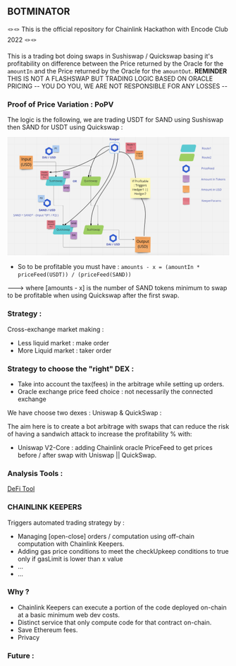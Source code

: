 ## BOTMINATOR 

🪢🪢 This is the official repository for Chainlink Hackathon with Encode Club 2022 🪢🪢

This is a trading bot doing swaps in Sushiswap / Quickswap basing it's profitability on difference between the Price returned by the Oracle for the ```amountIn``` and the Price returned by the Oracle for the ```amountOut```.
**REMINDER**  THIS IS NOT A FLASHSWAP BUT TRADING LOGIC BASED ON ORACLE PRICING -- YOU DO YOU, WE ARE NOT RESPONSIBLE FOR ANY LOSSES -- 


### Proof of Price Variation : PoPV

The logic is the following, we are trading USDT for SAND using Sushiswap then SAND for USDT using Quickswap : 

![PoPV](./docs/PoV.png)

 
 - So to be profitable you must have :  ``` amounts - x = (amountIn * priceFeed(USDT)) / (priceFeed(SAND)) ``` 
 
 --->  where [amounts - x]  is the number of SAND tokens minimum to swap to be profitable when using Quickswap after the first swap.
 
### Strategy : 

Cross-exchange market making :
- Less liquid market : make order 
- More Liquid market : taker order 


### Strategy to choose the "right" DEX : 

- Take into account the tax(fees) in the arbitrage while setting up orders. 
- Oracle exchange price feed choice : not necessarily the connected exchange <depends on strategy : more liquid exchange will give you more insight into the potential direction of token price> 

We have choose two dexes : Uniswap & QuickSwap :

The aim here is to create a bot arbitrage with swaps that can reduce the risk of having a sandwich attack to increase the profitability % with: 

- Uniswap V2-Core : adding Chainlink oracle PriceFeed to get prices before / after swap with Uniswap || QuickSwap. 


### Analysis Tools : 

[DeFi Tool](https://defillama.com/)


### CHAINLINK KEEPERS 

 Triggers automated trading strategy by :
 
- Managing [open-close] orders / computation using off-chain computation with Chainlink Keepers. 
- Adding gas price conditions to meet the checkUpkeep conditions to true only if gasLimit  is lower than x value 
- ...
- ...

### Why ?

- Chainlink Keepers can execute a portion of the code deployed on-chain at a basic minimum web dev costs. 
- Distinct service that only compute code for that contract on-chain. 
- Save Ethereum fees. 
- Privacy 

### Future : 


